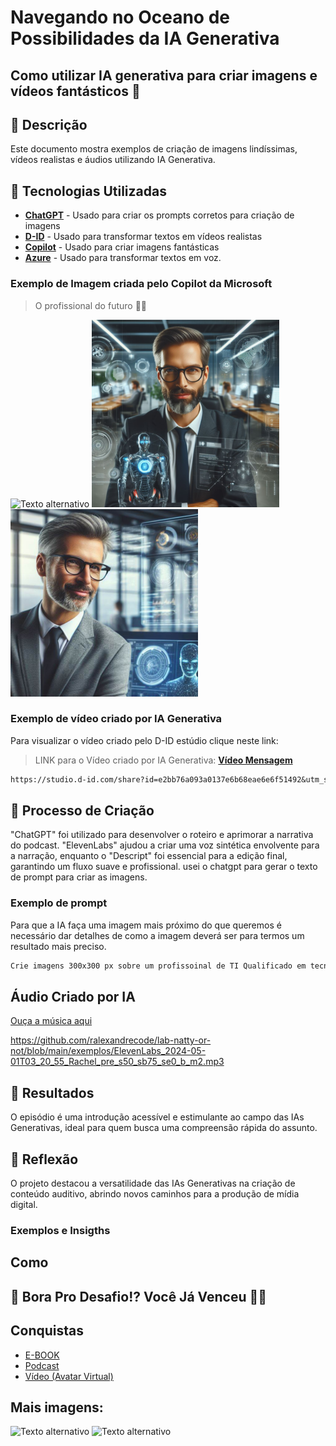 # Navegando no Oceano de Possibilidades da IA Generativa

## Como utilizar IA generativa para criar imagens e vídeos fantásticos 🚀

## 📒 Descrição
Este documento mostra exemplos de criação de imagens lindíssimas, vídeos realistas e áudios utilizando IA Generativa.

## 🤖 Tecnologias Utilizadas
- **[ChatGPT](https://chat.openai.com)** - Usado para criar os prompts corretos para criação de imagens<br>
- **[D-ID](https://www.d-id.com/)** - Usado para transformar textos em vídeos realistas<br>
- **[Copilot](https://copilot.microsoft.com/)** - Usado para criar imagens fantásticas<br>
- **[Azure](https://speech.microsoft.com/audiocontentcreation)** - Usado para transformar textos em voz.

### Exemplo de Imagem criada pelo Copilot da Microsoft
> O profissional do futuro 👨‍💻

![Texto alternativo](https://th.bing.com/th/id/OIG4.lc6OoAkfkuTLOy1hsiTd?w=270&h=270&c=6&r=0&o=5&dpr=1.1&pid=ImgGn)
![Texto alternativo](https://github.com/ralexandrecode/lab-natty-or-not/blob/main/exemplos/Design%20sem%20nome%20(3).png)
![Texto alternativo](https://github.com/ralexandrecode/lab-natty-or-not/blob/main/exemplos/Design%20sem%20nome%20(4).png)

### Exemplo de vídeo criado por IA Generativa
Para visualizar o vídeo criado pelo D-ID estúdio clique neste link:
> LINK para o Vídeo criado por IA Generativa: **[Vídeo Mensagem](https://studio.d-id.com/share?id=e2bb76a093a0137e6b68eae6e6f51492&utm_source=copy)**
```markdown
https://studio.d-id.com/share?id=e2bb76a093a0137e6b68eae6e6f51492&utm_source=copy
```
## 🧐 Processo de Criação

"ChatGPT" foi utilizado para desenvolver o roteiro e aprimorar a narrativa do podcast. "ElevenLabs" ajudou a criar uma voz sintética envolvente para a narração, enquanto o "Descript" foi essencial para a edição final, garantindo um fluxo suave e profissional. usei o chatgpt para gerar o texto de prompt para criar as imagens.

### Exemplo de prompt
Para que a IA faça uma imagem mais próximo do que queremos é necessário dar detalhes de como a imagem deverá ser para termos um resultado mais preciso. 
```markdown
Crie imagens 300x300 px sobre um profissoinal de TI Qualificado em tecnologia da informação, com idade entre 40 e 60 Anos, de qualquer gênero e etnia. Ele pode ser um Cientista de Dados, Engenheiro de Software, Analista de Sistemas, Desenvolvedor Web, etc. Ele está em um escritório moderno com tecnologia de ponta, incluindo telas de alta resolução, realidade virtual e assistentes virtuais. Ele é confiante, focado, inovador e criativo. Há robôs ou assistentes virtuais trabalhando ao lado dele. Dados e gráficos estão sendo exibidos em telas de alta resolução. Ele está usando ferramentas de desenvolvimento de software de última geração. O ambiente de trabalho é limpo e organizado. O estilo da imagem é fotorrealista, com iluminação suave e natural, e cores vibrantes e contrastantes.

```

## Áudio Criado por IA 
[Ouça a música aqui](https://github.com/ralexandrecode/lab-natty-or-not/blob/main/exemplos/ElevenLabs_2024-05-01T03_20_55_Rachel_pre_s50_sb75_se0_b_m2.mp3
)


https://github.com/ralexandrecode/lab-natty-or-not/blob/main/exemplos/ElevenLabs_2024-05-01T03_20_55_Rachel_pre_s50_sb75_se0_b_m2.mp3
## 🚀 Resultados

O episódio é uma introdução acessível e estimulante ao campo das IAs Generativas, ideal para quem busca uma compreensão rápida do assunto.

## 💭 Reflexão

O projeto destacou a versatilidade das IAs Generativas na criação de conteúdo auditivo, abrindo novos caminhos para a produção de mídia digital.


### Exemplos e Insigths
## Como 
## 🎯 Bora Pro Desafio!? Você Já Venceu 💪🤓

## Conquistas 
- [E-BOOK](/exemplos/E-BOOK.md)
- [Podcast](/exemplos/PODCAST.md)
- [Vídeo (Avatar Virtual)](/exemplos/VIDEO.md)
## Mais imagens:
![Texto alternativo](https://th.bing.com/th/id/OIG4.lLBrj0dA0odi89dQHngV?pid=ImgGn)
![Texto alternativo](https://th.bing.com/th/id/OIG4.vAijc65dU3jvDxhzO75s?w=1024&h=1024&rs=1&pid=ImgDetMain)

